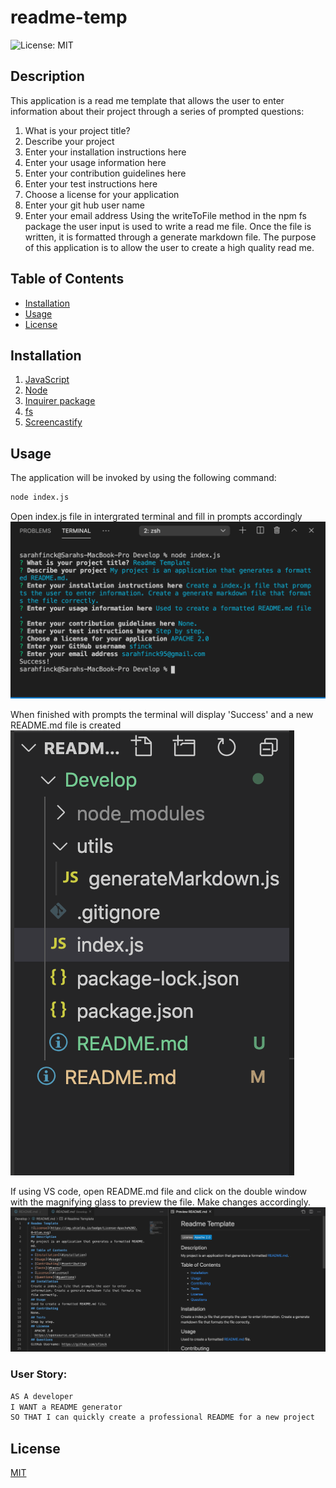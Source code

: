 # readme-temp
![License: MIT](https://img.shields.io/badge/License-MIT-yellow.svg)

## Description
This application is a read me template that allows the user to enter information about their project through a series of prompted questions: 
1. What is your project title?
2. Describe your project
3. Enter your installation instructions here 
4. Enter your usage information here 
5. Enter your contribution guidelines here 
6. Enter your test instructions here 
7. Choose a license for your application 
8. Enter your git hub user name
9. Enter your email address 
Using the writeToFile method in the npm fs package the user input is used to write a read me file. Once the file is written, it is formatted through a generate markdown file. The purpose of this application is to allow the user to create a high quality read me.  

## Table of Contents
* [Installation](#installation)
* [Usage](#usage)
* [License](#license)

## Installation 
1. [JavaScript](https://www.javascript.com/) 
2. [Node](https://nodejs.org/en/)
3. [Inquirer package](https://www.npmjs.com/package/inquirer)
4. [fs](https://www.npmjs.com/package/fs)
5. [Screencastify](https://www.screencastify.com/)

## Usage 
The application will be invoked by using the following command:

```bash
node index.js
```

Open index.js file in intergrated terminal and fill in prompts accordingly
![alt text](./assets/integrated-terminal.png)

When finished with prompts the terminal will display 'Success' and a new README.md file is created 
![alt text](./assets/new-readme.png)

If using VS code, open README.md file and click on the double window with the magnifying glass to preview the file. Make changes accordingly. 
![alt text](assets/readme-preview.png)

### User Story: 
```md
AS A developer
I WANT a README generator
SO THAT I can quickly create a professional README for a new project
```

## License 
[MIT](https://opensource.org/licenses/MIT)